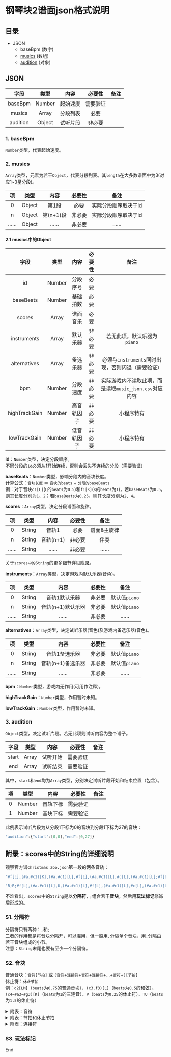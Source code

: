 # 钢琴块2谱面json格式说明

## 目录

- JSON
  - baseBpm (数字)
  - [musics](#musics数组) (数组)
  - [audition](#audition对象) (对象)

## JSON

|字段|类型|内容|必要性|备注
|:-:|:-:|:-:|:-:|:-:
|baseBpm|Number|起始速度|需要验证
|musics|Array|分段列表|必要
|audition|Object|试听片段|非必要

### 1. baseBpm

`Number`类型，代表起始速度。

### 2. musics

`Array`类型，元素为若干`Object`，代表分段列表。其`length`在大多数谱面中为3(对应1~3星分段)。

|项|类型|内容|必要性|备注
|:-:|:-:|:-:|:-:|:-:
|0|Object|第1段|必要|实际分段顺序取决于id
|n|Object|第(n+1)段|非必要|实际分段顺序取决于id
|……|Object|……|非必要|……

#### 2.1 musics中的Object

|字段|类型|内容|必要性|备注
|:-:|:-:|:-:|:-:|:-:
|id|Number|分段序号|必要
|baseBeats|Number|基础拍数|必要
|scores|Array|谱面音乐|必要
|instruments|Array|默认乐器|非必要|若无此项，默认乐器为`piano`
|alternatives|Array|备选乐器|非必要|必须与`instruments`同时出现，否则闪退（需要验证）
|bpm|Number|分段速度|非必要|实际游戏内不读取此项，而是读取`music_json.csv`对应内容
|highTrackGain|Number|高音轨因子|非必要|小程序特有
|lowTrackGain|Number|低音轨因子|非必要|小程序特有

**id**：`Number`类型，决定分段顺序。  
不同分段的`id`必须从1开始连续，否则会丢失不连续的分段（需要验证）

**baseBeats**：`Number`类型，影响分段内的音块长度。  
计算公式：`音块长度` ＝ `音块的beats` ÷ `分段的baseBeats`  
例：对于音块`d1[L]`(`L`的`beats`为`0.5`)和`f1[K]`(`K`的`beats`为`1`)，若`baseBeats`为`0.5`，则其长度分别为`1`、`2`；若`baseBeats`为`0.25`，则其长度分别为`2`、`4`。

**scores**：`Array`类型，决定分段谱面和旋律。

|项|类型|内容|必要性|备注
|:-:|:-:|:-:|:-:|:-:
|0|String|音轨1|必要|谱面&主旋律
|n|String|音轨(n+1)|非必要|伴奏
|……|String|……|非必要|……

关于`scores中的String`的更多细节详见[附录](#附录：scores中的String的详细说明)。

**instruments**：`Array`类型，决定游戏内默认乐器(音色)。

|项|类型|内容|必要性|备注
|:-:|:-:|:-:|:-:|:-:
|0|String|音轨1默认乐器|非必要|默认值`piano`
|n|String|音轨(n+1)默认乐器|非必要|默认值`piano`
|……|String|……|非必要|……

**alternatives**：`Array`类型，决定试听乐器(音色)及游戏内备选乐器(音色)。

|项|类型|内容|必要性|备注
|:-:|:-:|:-:|:-:|:-:
|0|String|音轨1备选乐器|非必要|默认值`piano`
|n|String|音轨(n+1)备选乐器|非必要|默认值`piano`
|……|String|……|非必要|……

**bpm**：`Number`类型，游戏内无作用(可用作注释)。

**highTrackGain**：`Number`类型，作用暂时未知。

**lowTrackGain**：`Number`类型，作用暂时未知。

### 3. audition

`Object`类型，决定试听片段。若无此项则试听内容为整个谱子。

|字段|类型|内容|必要性|备注
|:-:|:-:|:-:|:-:|:-:
|start|Array|试听开始|需要验证
|end|Array|试听结束|需要验证

其中，`start`和`end`均为`Array`类型，分别决定试听片段开始和结束位置（包含）。

|项|类型|内容|必要性|备注
|:-:|:-:|:-:|:-:|:-:
|0|Number|音轨下标|需要验证
|1|Number|音块下标|需要验证

此例表示试听片段为从分段1下标为0的音块到分段1下标为27的音块：

```javascript
"audition":{"start":[0,0],"end":[0,27]}
```

## 附录：scores中的String的详细说明

观察官方谱`Christmas Zoo.json`第一段的两条音轨：

```javascript
"#f[L],(#a.#c1)[K],(#a.#c1)[L],#f[L],(#a.#c1)[L],#c[L],(#a.#c1)[L];#f[L],(#a.#c1)[K],(#a.#c1)[L],#f[L],(#a.#c1)[L],#c[L],(#a.#c1)[L];5<#f1[M],f1[M]>,5<#f1[M],#g1[M]>,5<#a1[M],a1[M]>,5<#a1[M],b1[M]>,#c2[L],#a1[L],#f1[L],#c2[L];5<#d2[M],d2[M]>,5<#d2[M],f2[M]>,5<#f2[M],f2[M]>,5<#f2[M],#g2[M]>,#c2[L],(#a.#c1)[L],#c[L],(#a.#c1)[L];5<#d2[M],d2[M]>,5<#d2[M],f2[M]>,5<#f2[M],f2[M]>,5<#f2[M],#g2[M]>,#c2[L],b1[L],#a1[L],#c2[L];b1[L],#a1[L],#g1[L],#f1[L],#a1[L],U,#g1[K];5<#f1[M],f1[M]>,5<#f1[M],#g1[M]>,5<#a1[M],a1[M]>,5<#a1[M],b1[M]>,#c2[L],#a1[L],#f1[L],#c2[L];5<#d2[M],d2[M]>,5<#d2[M],f2[M]>,5<#f2[M],f2[M]>,5<#f2[M],#g2[M]>,#a2[L],(#a.#c1)[L],#c[L],(#a.#c1)[L];5<#d2[M],d2[M]>,5<#d2[M],f2[M]>,5<#f2[M],f2[M]>,5<#f2[M],#g2[M]>,#a2[L],#f2[L],#c2[L],#c3[L];b2[L],#a2[L],#g2[L],#f2[L],#f2[L],U,U,3<#a2[M],#a2[M];#a2[M],f2[M],f2[M],#a2[M],#a2[M],f2[M],f2[M],#a2[M],a2[M],f2[M],f2[M],a2[M],a2[M],f2[M],f2[M],a2[M];#a2[M],f2[M],f2[M],#a2[M],#a2[M],f2[M],f2[M],#a2[M],c3[M],f2[M],f2[M],c3[M],c3[M],f2[M],f2[M],c3[M];#c3[M],f2[M],f2[M],#c3[M],#c3[M],f2[M],f2[M],#c3[M],c3[M],f2[M],f2[M],c3[M],c3[M],f2[M],f2[M],c3[M];#a2[M],f2[M],#c2[M],f2[M],#a1[M],c2[M],#c2[M],c2[M],#a1[M],f1[M],#c1[M],f1[M],#a[M],d1[M],f1[M],#a1[M];#g1[M],g1[M],#g1[M],c2[M],#d2[M],c2[M],#g1[M],#f1[M],f1[M],e1[M],f1[M],#a1[M],#c2[M],c2[M],#c2[M],#a1[M];#g1[M],g1[M],#g1[M],c2[M],#d2[M],#f2[M],f2[M],#d2[M],#c2[M],c2[M],#c2[M],#d2[M],f2[M],d2[M],#a1[M],#a2[M];#f2[M],f2[M],#d2[M],f2[M],#f2[M],#g2[M],#a2[M],#f2[M],f2[M],#d2[M],#c2[M],#d2[M],f2[M],#c2[M],#a1[M],f1[M];f1[M],g1[M],a1[M],#a1[M],c2[M],#c2[M],#d2[M],f2[M],#a1[M],f[M],#a[M],#c1[M]>,T;"
```

```javascript
"R;R;#f[L],(#a.#c1)[L],U,(#a.#c1)[L],#f[L],(#a.#c1)[L],#c[L],(#a.#c1)[L];B-1[M],V,(#d1.#f1)[M],V,U,(#d1.#f1)[M],V,#f[L],U,U,U;B-1[L],(#d1.#f1)[L],U,(#d1.#f1)[L],#A-1[L],(#c1.#f1)[L],U,(#c1.#f1)[L];#G-1[L],(#d1.#f1)[L],U,(#d1.#f1)[L],#c1[L],#f1[L],(f1.#g1)[K];#f[L],(#a.#c1)[L],U,(#a.#c1)[L],#f[L],(#a.#c1)[L],#c[L],(#a.#c1)[L];B-1[L],(#d1.#f1)[L],U,(#d1.#f1)[L],#f[L],U,T;B-1[L],(#d1.#f1)[L],U,(#d1.#f1)[L],#A-1[L],(#c1.#f1)[L],U,(#c1.#f1)[L];#G-1[L],(#d1.#f1)[L],U,(#g.#c1.f1)[L],(#f.#a.#f1)[L],f[L],#f[L],U;(#A-1.#c1.f1)[J],(A-1.#c1.#f1)[J];(#A-1.#c1.f1)[J],(A-1.c1.f1)[J];(#A-1.#c1.f1)[J],(A-1.c1.#f1)[J];(#A-1.#c1.f1)[I];#G-1[M],#d[M],c1[M],#d[M],#G-1[M],#d[M],c1[M],#d[M],#c[M],#g[M],f1[M],#g[M],#c[M],#g[M],f1[M],#g[M];#G-1[M],#d[M],c1[M],#d[M],#G-1[M],#d[M],c1[M],#d[M],#c[M],#g[M],f1[M],#g[M],#A-1[M],#f[M],d1[M],#f[M];#d[M],#a[M],#f1[M],#a[M],#d[M],#a[M],#f1[M],#a[M],f[M],#c1[M],#g1[M],#c1[M],f[M],#c1[M],f1[M],#c1[M];f[M],c1[M],a[M],c1[M],f[M],c1[M],a[M],c1[M],#A-1[M],V,U,#A-1[K];"
```

不难看出，`scores`中的`String`是以**分隔符**`,` `;`组合若干**音块**，然后用**玩法标记**修饰后形成的。  

### S1. 分隔符

分隔符只有两种：`,`和`;`  
二者的作用都是将音块分隔开，可以混用，但一般用`,`分隔单个音块，用`;`分隔由若干音块组成的小节。  
注意：`String`末尾也要有至少一个分隔符。

### S2. 音块

普通音块：`音符[节拍]` 或 `(音符`+`连接符`+`音符`+`连接符`+...+`音符`+`)[节拍]`  
休止符：`休止节拍`  
例：`d2[LM]`（`beats`为`0.75`的普通音块）、`(c3.f3)[L]`（`beats`为`0.5`的和弦）、`(c4~#a3~#g3)[K]`（`beats`为`1`的三连音）、`V`（`beats`为`0.25`的休止符）、`TU`（`beats`为`1.5`的休止符）

<details><summary>附表：音符</summary>

|音符|音高|MIDI|音符|音高|MIDI|音符|音高|MIDI|音符|音高|MIDI
|:-:|:-:|:-:|:-:|:-:|:-:|:-:|:-:|:-:|:-:|:-:|:-:
`A-3`|`a1`|21|`A-1`|`a3`|45|`a1`|`a5`|69|`a3`|`a7`|93
`#A-3`|`#a1`|22|`#A-1`|`#a3`|46|`#a1`|`#a5`|70|`#a3`|`#a7`|94
`B-3`|`b1`|23|`B-1`|`b3`|47|`b1`|`b5`|71|`b3`|`b7`|95
`C-2`|`c2`|24|`c`|`c4`|48|`c2`|`c6`|72|`c4`|`c8`|96
`#C-2`|`#c2`|25|`#c`|`#c4`|49|`#c2`|`#c6`|73|`#c4`|`#c8`|97
`D-2`|`d2`|26|`d`|`d4`|50|`d2`|`d6`|74|`d4`|`d8`|98
`#D-2`|`#d2`|27|`#d`|`#d4`|51|`#d2`|`#d6`|75|`#d4`|`#d8`|99
`E-2`|`e2`|28|`e`|`e4`|52|`e2`|`e6`|76|`e4`|`e8`|100
`F-2`|`f2`|29|`f`|`f4`|53|`f2`|`f6`|77|`f4`|`f8`|101
`#F-2`|`#f2`|30|`#f`|`#f4`|54|`#f2`|`#f6`|78|`#f4`|`#f8`|102
`G-2`|`g2`|31|`g`|`g4`|55|`g2`|`g6`|79|`g4`|`g8`|103
`#G-2`|`#g2`|32|`#g`|`#g4`|56|`#g2`|`#g6`|80|`#g4`|`#g8`|104
`A-2`|`a2`|33|`a`|`a4`|57|`a2`|`a6`|81|`a4`|`a8`|105
`#A-2`|`#a2`|34|`#a`|`#a4`|58|`#a2`|`#a6`|82|`#a4`|`#a8`|106
`B-2`|`b2`|35|`b`|`b4`|59|`b2`|`b6`|83|`b4`|`b8`|107
`C-1`|`c3`|36|`c1`|`c5`|60|`c3`|`c7`|84|`c5`|`c9`|108
`#C-1`|`#c3`|37|`#c1`|`#c5`|61|`#c3`|`#c7`|85|`mute`|休止符|无
`D-1`|`d3`|38|`d1`|`d5`|62|`d3`|`d7`|86
`#D-1`|`#d3`|39|`#d1`|`#d5`|63|`#d3`|`#d7`|87
`E-1`|`e3`|40|`e1`|`e5`|64|`e3`|`e7`|88
`F-1`|`f3`|41|`f1`|`f5`|65|`f3`|`f7`|89
`#F-1`|`#f3`|42|`#f1`|`#f5`|66|`#f3`|`#f7`|90
`G-1`|`g3`|43|`g1`|`g5`|67|`g3`|`g7`|91
`#G-1`|`#g3`|44|`#g1`|`#g5`|68|`#g3`|`#g7`|92
</details>

<details><summary>附表：节拍和休止节拍</summary>

|节拍|休止节拍|对应的`beats`|备注
|:-:|:-:|:-:|:-:
|`H`|`Q`|8|四个全音符/休止符
|`I`|`R`|4|两个全音符/休止符
|`J`|`S`|2|全音符/休止符
|`K`|`T`|1|二分音符/休止符
|`L`|`U`|0.5|四分音符/休止符
|`M`|`V`|0.25|八分音符/休止符
|`N`|`W`|0.125|十六分音符/休止符
|`O`|`X`|0.0625|三十二分音符/休止符
|`P`|`Y`|0.03125|六十四分音符/休止符
</details>

<details><summary>附表：连接符</summary>

|连接符|中文名|英文名|效果|备注
|:-:|:-:|:-:|:-:|:-:
|`.`|和弦|Chrod|前后音符同时发声|
|`~`|连音|Legato|在100%的时间内依次弹奏音符|可与`.`混用
|`@`|琶音|Arpeggio|在10%的时间内依次弹奏音符|可与`.`混用
|`&`|波音|Mordent|在99%的时间内依次弹奏音符|可与`.`混用
|`^`|颤音|Trill|以15音符/秒的速度循环弹奏|最多连接2个音符
|`$`|回音|Turn|以15音符/秒的速度循环弹奏|最多连接2个音符
|`%`|长倚音|Appoggiatura|在30%的时间内依次弹奏音符|可与`.`混用
|`!`|短倚音|Acciaccatura|在15%的时间内依次弹奏音符|可与`.`混用
</details>

### S3. 玩法标记

End
